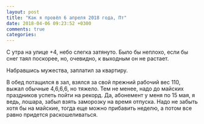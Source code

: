 ```yaml
---
layout: post
title: "Как я провёл 6 апреля 2018 года, Пт"
date: 2018-04-06 09:23:52 +0300
comments: true
categories: 
---
```

С утра на улице +4, небо слегка затянуто. Было бы неплохо, если бы снег таял поскорее, но, очевидно, к выходным он не растает.

Набравшись мужества, заплатил за квартиру.

В обед потащился в зал, взялся за свой прежний рабочий вес 110, выжал обычные 4,6,6,6, но тяжело. Тем не менее, надо до майских праздников успеть пойти на рекорд. Да, абонемент у меня по 15 мая, я ведь, лошара, забыл взять заморозку на время отпуска. Надо не забыть хотя бы на майские, тогда еще можно прибавить неделю, а потом все равно придется раскошеливаться.